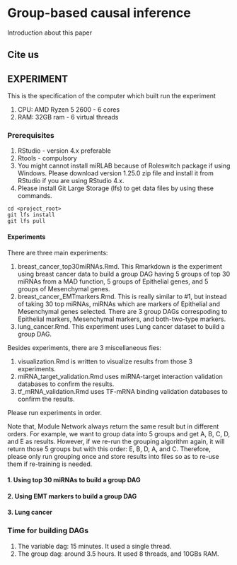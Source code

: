 # Group-based causal inference

Introduction about this paper

## Cite us

## EXPERIMENT
This is the specification of the computer which built run the experiment

1. CPU: AMD Ryzen 5 2600 - 6 cores
2. RAM: 32GB ram - 6 virtual threads


### Prerequisites

1. RStudio - version 4.x preferable
2. Rtools - compulsory
3. You might cannot install miRLAB because of Roleswitch package if using Windows. Please download version 1.25.0 zip file and install it from RStudio if you are using RStudio 4.x.
4. Please install Git Large Storage (lfs) to get data files by using these commands.

```
cd <project_root>
git lfs install
git lfs pull
```

#### Experiments

There are three main experiments: 

1. breast_cancer_top30miRNAs.Rmd. This Rmarkdown is the experiment using breast cancer data to build a group DAG having 5 groups of top 30 miRNAs from a MAD function, 5 groups of Epithelial genes, and 5 groups of Mesenchymal genes.
2. breast_cancer_EMTmarkers.Rmd. This is really similar to #1, but instead of taking 30 top miRNAs, miRNAs which are markers of Epithelial and Mesenchymal genes selected. There are 3 group DAGs correspoding to Epithelial markers, Mesenchymal markers, and both-two-type markers.
3. lung_cancer.Rmd. This experiment uses Lung cancer dataset to build a group DAG.

Besides experiments, there are 3 miscellaneous fies:

1. visualization.Rmd is written to visualize results from those 3 experiments.
2. miRNA_target_validation.Rmd uses miRNA-target interaction validation databases to confirm the results.
3. tf_mRNA_validation.Rmd uses TF-mRNA binding validation databases to confirm the results.

Please run experiments in order.

Note that, Module Network always return the same result but in different orders. For example, we want to group data into 5 groups and get A, B, C, D, and E as results. However, if we re-run the grouping algorithm again, it will return those 5 groups but with this order: E, B, D, A, and C. Therefore, please only run grouping once and store results into files so as to re-use them if re-training is needed.

#### 1. Using top 30 miRNAs to build a group DAG

#### 2. Using EMT markers to build a group DAG

#### 3. Lung cancer

### Time for building DAGs

1. The variable dag: 15 minutes. It used a single thread.
2. The group dag: around 3.5 hours. It used 8 threads, and 10GBs RAM.

